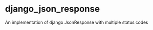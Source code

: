 django_json_response
====================

An implementation of django JsonResponse with multiple status codes
